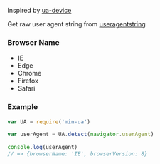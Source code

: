 Inspired by [ua-device](https://github.com/fex-team/ua-device)

Get raw user agent string from [useragentstring](http://www.useragentstring.com/pages/useragentstring.php)

### Browser Name

- IE
- Edge
- Chrome
- Firefox
- Safari

### Example

```js
var UA = require('min-ua')

var userAgent = UA.detect(navigator.userAgent)

console.log(userAgent)
// => {browserName: 'IE', browserVersion: 8}
```
